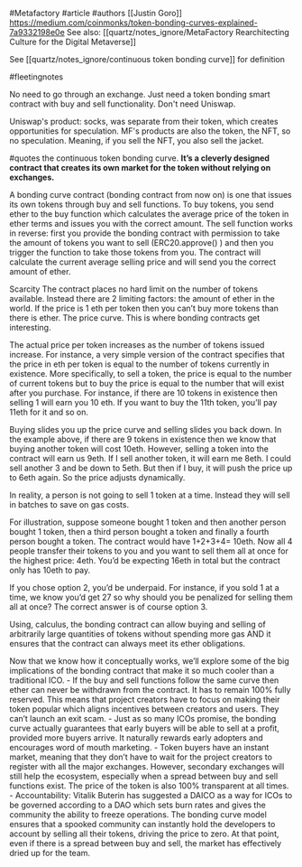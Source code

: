 #Metafactory 
#article 
#authors [[Justin Goro]]
https://medium.com/coinmonks/token-bonding-curves-explained-7a9332198e0e
See also: [[quartz/notes_ignore/MetaFactory Rearchitecting Culture for the Digital Metaverse]]

See [[quartz/notes_ignore/continuous token bonding curve]] for definition

#fleetingnotes 

No need to go through an exchange. Just need a token bonding smart contract with buy and sell functionality. Don't need Uniswap. 

Uniswap's product: socks, was separate from their token, which creates opportunities for speculation. MF's products are also the token, the NFT, so no speculation. Meaning, if you sell the NFT, you also sell the jacket.  

#quotes 
the continuous token bonding curve. **It’s a cleverly designed contract that creates its own market for the token without relying on exchanges.**

A bonding curve contract (bonding contract from now on) is one that issues its own tokens through buy and sell functions. To buy tokens, you send ether to the buy function which calculates the average price of the token in ether terms and issues you with the correct amount. The sell function works in reverse: first you provide the bonding contract with permission to take the amount of tokens you want to sell (ERC20.approve() ) and then you trigger the function to take those tokens from you. The contract will calculate the current average selling price and will send you the correct amount of ether.

Scarcity
The contract places no hard limit on the number of tokens available. Instead there are 2 limiting factors:
the amount of ether in the world. If the price is 1 eth per token then you can’t buy more tokens than there is ether.
The price curve. This is where bonding contracts get interesting.

The actual price per token increases as the number of tokens issued increase. For instance, a very simple version of the contract specifies that the price in eth per token is equal to the number of tokens currently in existence. More specifically, to sell a token, the price is equal to the number of current tokens but to buy the price is equal to the number that will exist after you purchase. For instance, if there are 10 tokens in existence then selling 1 will earn you 10 eth. If you want to buy the 11th token, you’ll pay 11eth for it and so on.

Buying slides you up the price curve and selling slides you back down. In the example above, if there are 9 tokens in existence then we know that buying another token will cost 10eth. However, selling a token into the contract will earn us 9eth. If I sell another token, it will earn me 8eth. I could sell another 3 and be down to 5eth. But then if I buy, it will push the price up to 6eth again. So the price adjusts dynamically.

In reality, a person is not going to sell 1 token at a time. Instead they will sell in batches to save on gas costs.

For illustration, suppose someone bought 1 token and then another person bought 1 token, then a third person bought a token and finally a fourth person bought a token. The contract would have 1+2+3+4= 10eth. Now all 4 people transfer their tokens to you and you want to sell them all at once for the highest price: 4eth. You’d be expecting 16eth in total but the contract only has 10eth to pay.

If you chose option 2, you’d be underpaid. For instance, if you sold 1 at a time, we know you’d get 27 so why should you be penalized for selling them all at once? The correct answer is of course option 3.

Using, calculus, the bonding contract can allow buying and selling of arbitrarily large quantities of tokens without spending more gas AND it ensures that the contract can always meet its ether obligations.

Now that we know how it conceptually works, we’ll explore some of the big implications of the bonding contract that make it so much cooler than a traditional ICO. 
	- If the buy and sell functions follow the same curve then ether can never be withdrawn from the contract. It has to remain 100% fully reserved. This means that project creators have to focus on making their token popular which aligns incentives between creators and users. They can’t launch an exit scam. 
	- Just as so many ICOs promise, the bonding curve actually guarantees that early buyers will be able to sell at a profit, provided more buyers arrive. It naturally rewards early adopters and encourages word of mouth marketing.
	- Token buyers have an instant market, meaning that they don’t have to wait for the project creators to register with all the major exchanges. However, secondary exchanges will still help the ecosystem, especially when a spread between buy and sell functions exist. The price of the token is also 100% transparent at all times.
	- Accountability: Vitalik Buterin has suggested a DAICO as a way for ICOs to be governed according to a DAO which sets burn rates and gives the community the ability to freeze operations. The bonding curve model ensures that a spooked community can instantly hold the developers to account by selling all their tokens, driving the price to zero. At that point, even if there is a spread between buy and sell, the market has effectively dried up for the team.